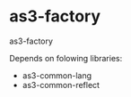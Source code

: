 as3-factory
===========

as3-factory



Depends on folowing libraries:

- as3-common-lang
- as3-common-reflect
